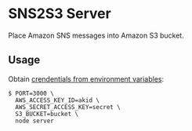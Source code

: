 # SNS2S3 Server

Place Amazon SNS messages into Amazon S3 bucket.


## Usage

Obtain [crendentials from environment variables][1]:

```
$ PORT=3000 \
  AWS_ACCESS_KEY_ID=akid \
  AWS_SECRET_ACCESS_KEY=secret \
  S3_BUCKET=bucket \
  node server
```

[1]: http://docs.aws.amazon.com/AWSJavaScriptSDK/guide/node-configuring.html#Credentials_from_Environment_Variables
